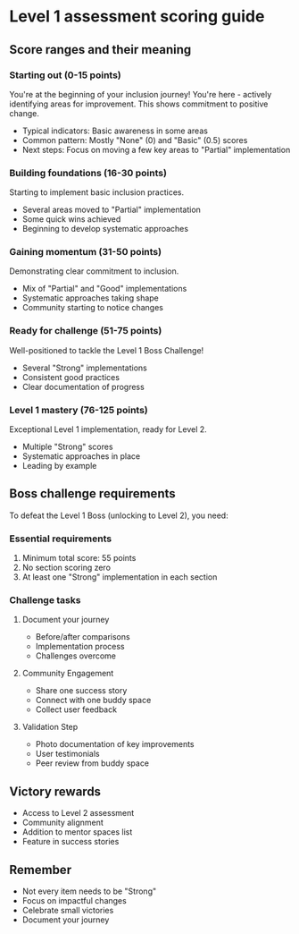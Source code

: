 # Level 1 assessment scoring guide

## Score ranges and their meaning

### Starting out (0-15 points)
You're at the beginning of your inclusion journey! You're here - actively identifying areas for improvement. This shows commitment to positive change.
- Typical indicators: Basic awareness in some areas
- Common pattern: Mostly "None" (0) and "Basic" (0.5) scores
- Next steps: Focus on moving a few key areas to "Partial" implementation

### Building foundations (16-30 points)
Starting to implement basic inclusion practices.
- Several areas moved to "Partial" implementation
- Some quick wins achieved
- Beginning to develop systematic approaches

### Gaining momentum (31-50 points)
Demonstrating clear commitment to inclusion.
- Mix of "Partial" and "Good" implementations
- Systematic approaches taking shape
- Community starting to notice changes

### Ready for challenge (51-75 points)
Well-positioned to tackle the Level 1 Boss Challenge!
- Several "Strong" implementations
- Consistent good practices
- Clear documentation of progress

### Level 1 mastery (76-125 points)
Exceptional Level 1 implementation, ready for Level 2.
- Multiple "Strong" scores
- Systematic approaches in place
- Leading by example

## Boss challenge requirements
To defeat the Level 1 Boss (unlocking to Level 2), you need:

### Essential requirements
1. Minimum total score: 55 points
2. No section scoring zero
3. At least one "Strong" implementation in each section

### Challenge tasks
1. Document your journey
   - Before/after comparisons
   - Implementation process
   - Challenges overcome

2. Community Engagement
   - Share one success story
   - Connect with one buddy space
   - Collect user feedback

3. Validation Step
   - Photo documentation of key improvements
   - User testimonials
   - Peer review from buddy space

## Victory rewards
- Access to Level 2 assessment
- Community alignment  
- Addition to mentor spaces list
- Feature in success stories

## Remember
- Not every item needs to be "Strong"
- Focus on impactful changes
- Celebrate small victories
- Document your journey

